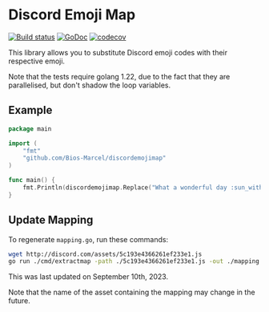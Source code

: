 # Discord Emoji Map

[![Build status](https://github.com/Bios-Marcel/discordemojimap/actions/workflows/go.yml/badge.svg)](https://github.com/Bios-Marcel/discordemojimap/actions/workflows/go.yml)
[![GoDoc](https://godoc.org/github.com/Bios-Marcel/discordemojimap?status.svg)](https://pkg.go.dev/github.com/Bios-Marcel/discordemojimap/v2)
[![codecov](https://codecov.io/gh/Bios-Marcel/discordemojimap/branch/master/graph/badge.svg)](https://codecov.io/gh/Bios-Marcel/discordemojimap)

This library allows you to substitute Discord emoji codes with their respective
emoji.

Note that the tests require golang 1.22, due to the fact that they are
parallelised, but don't shadow the loop variables.

## Example

```go
package main

import (
    "fmt"
    "github.com/Bios-Marcel/discordemojimap"
)

func main() {
    fmt.Println(discordemojimap.Replace("What a wonderful day :sun_with_face:, am I right?"))
}
```

## Update Mapping

To regenerate `mapping.go`, run these commands:

```sh
wget http://discord.com/assets/5c193e4366261ef233e1.js
go run ./cmd/extractmap -path ./5c193e4366261ef233e1.js -out ./mapping.go
```

This was last updated on September 10th, 2023.

Note that the name of the asset containing the mapping may change in the future.
